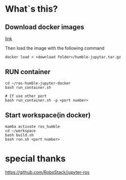 # What`s this?

## Download docker images
[link](https://drive.google.com/file/d/1N1Lna4kVPA5MWPWiVFMP_3plIKqxZ966/view?usp=drive_link)

Then load the image with the following command
```
docker load < <download folder>/humble-jupytar.tar.gz
```

## RUN container
```
cd ~/ros-humble-jupyter-docker
bash run_container.sh

# If use other port
bash run_container.sh -p <port number>
```
## Start workspace(in docker)
```
mamba activate ros_humble
cd ~/workspace
bash build.sh
bash run.sh <port number>
```

# special thanks
https://github.com/RoboStack/jupyter-ros